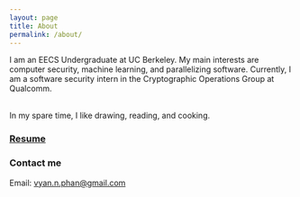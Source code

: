 ```yaml
---
layout: page
title: About
permalink: /about/
---
```


I am an EECS Undergraduate at UC Berkeley. My main interests are computer security, machine learning, and parallelizing software. Currently, I am a software security intern in the Cryptographic Operations Group at Qualcomm. <br>
<br>

In my spare time, I like drawing, reading, and cooking.

### <a href="https://drive.google.com/file/d/0B2Vl-GyVvbAfX3JwTmlnQjJ1SFU/view?usp=sharing">Resume</a> 

### Contact me
Email: [vyan.n.phan@gmail.com](mailto:vyan.n.phan@gmail.com)
